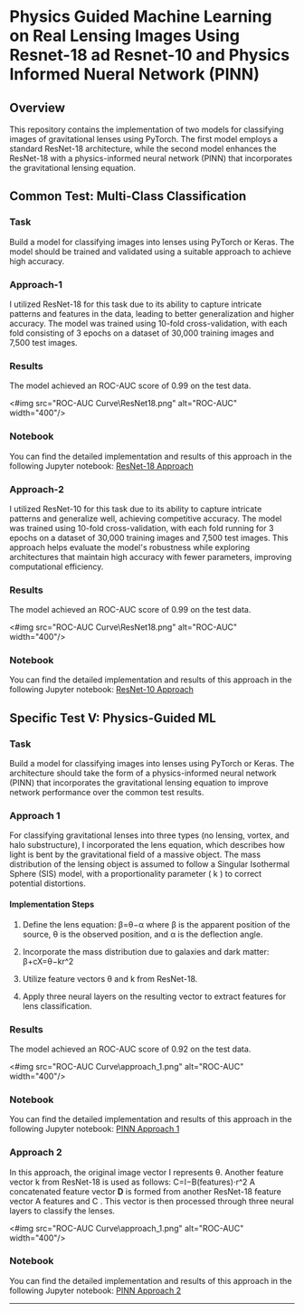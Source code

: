 # Physics Guided Machine Learning on Real Lensing Images Using Resnet-18 ad Resnet-10 and Physics Informed Nueral Network (PINN)
## Overview

This repository contains the implementation of two models for classifying images of gravitational lenses using PyTorch. The first model employs a standard ResNet-18 architecture, while the second model enhances the ResNet-18 with a physics-informed neural network (PINN) that incorporates the gravitational lensing equation.

## Common Test: Multi-Class Classification

### Task

Build a model for classifying images into lenses using PyTorch or Keras. The model should be trained and validated using a suitable approach to achieve high accuracy.

### Approach-1

I utilized ResNet-18 for this task due to its ability to capture intricate patterns and features in the data, leading to better generalization and higher accuracy. The model was trained using 10-fold cross-validation, with each fold consisting of 3 epochs on a dataset of 30,000 training images and 7,500 test images.

### Results

The model achieved an ROC-AUC score of 0.99 on the test data.


<#img src="ROC-AUC Curve\ResNet18.png" alt="ROC-AUC" width="400"/>


### Notebook

You can find the detailed implementation and results of this approach in the following Jupyter notebook: [ResNet-18 Approach]()

### Approach-2

I utilized ResNet-10 for this task due to its ability to capture intricate patterns and generalize well, achieving competitive accuracy. The model was trained using 10-fold cross-validation, with each fold running for 3 epochs on a dataset of 30,000 training images and 7,500 test images. This approach helps evaluate the model's robustness while exploring architectures that maintain high accuracy with fewer parameters, improving computational efficiency.

### Results

The model achieved an ROC-AUC score of 0.99 on the test data.


<#img src="ROC-AUC Curve\ResNet18.png" alt="ROC-AUC" width="400"/>


### Notebook

You can find the detailed implementation and results of this approach in the following Jupyter notebook: [ResNet-10 Approach]()

## Specific Test V: Physics-Guided ML

### Task

Build a model for classifying images into lenses using PyTorch or Keras. The architecture should take the form of a physics-informed neural network (PINN) that incorporates the gravitational lensing equation to improve network performance over the common test results.

### Approach 1

For classifying gravitational lenses into three types (no lensing, vortex, and halo substructure), I incorporated the lens equation, which describes how light is bent by the gravitational field of a massive object. The mass distribution of the lensing object is assumed to follow a Singular Isothermal Sphere (SIS) model, with a proportionality parameter \( k \) to correct potential distortions.

#### Implementation Steps

1. Define the lens equation:
    β=θ−α
    where β is the apparent position of the source, θ is the observed position, and α is the deflection angle.
2. Incorporate the mass distribution due to galaxies and dark matter:
    β+cX=θ−kr^2

3. Utilize feature vectors θ and k from ResNet-18.
4. Apply three neural layers on the resulting vector to extract features for lens classification.

### Results

The model achieved an ROC-AUC score of 0.92 on the test data.


<#img src="ROC-AUC Curve\approach_1.png" alt="ROC-AUC" width="400"/>


### Notebook

You can find the detailed implementation and results of this approach in the following Jupyter notebook: [PINN Approach 1]()

### Approach 2

In this approach, the original image vector I represents θ. Another feature vector k from ResNet-18 is used as follows:
C=I−B(features)⋅r^2
A concatenated feature vector **D** is formed from another ResNet-18 feature vector A 
features and C . This vector is then processed through three neural layers to classify the lenses.

<#img src="ROC-AUC Curve\approach_1.png" alt="ROC-AUC" width="400"/>


### Notebook

You can find the detailed implementation and results of this approach in the following Jupyter notebook: [PINN Approach 2]()

---


